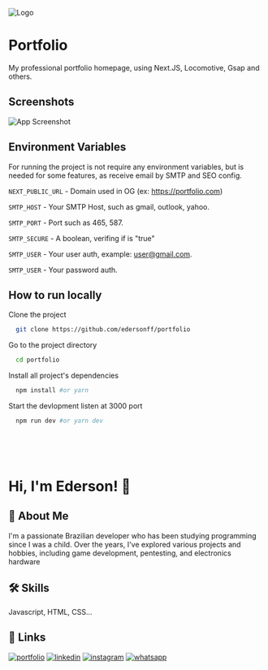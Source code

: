 ![Logo](https://ederson.tech/logo.svg)

# Portfolio

My professional portfolio homepage, using Next.JS, Locomotive, Gsap and others.

## Screenshots

![App Screenshot](https://ederson.tech/og/image.webp)

## Environment Variables

For running the project is not require any environment variables, but is needed for some features, as receive email by SMTP and SEO config.

`NEXT_PUBLIC_URL` - Domain used in OG (ex: https://portfolio.com)

`SMTP_HOST` - Your SMTP Host, such as gmail, outlook, yahoo.

`SMTP_PORT` - Port such as 465, 587.

`SMTP_SECURE` - A boolean, verifing if is "true"

`SMTP_USER` - Your user auth, example: user@gmail.com.

`SMTP_USER` - Your password auth.

## How to run locally

Clone the project

```bash
  git clone https://github.com/edersonff/portfolio
```

Go to the project directory

```bash
  cd portfolio
```

Install all project's dependencies

```bash
  npm install #or yarn
```

Start the devlopment listen at 3000 port

```bash
  npm run dev #or yarn dev
```

<br/>
<br/>
<br/>

# Hi, I'm Ederson! 👋

## 🚀 About Me

I'm a passionate Brazilian developer who has been studying programming since I was a child. Over the years, I've explored various projects and hobbies, including game development, pentesting, and electronics hardware

## 🛠 Skills

Javascript, HTML, CSS...

## 🔗 Links

[![portfolio](https://img.shields.io/badge/my_portfolio-000?style=for-the-badge&logo=ko-fi&logoColor=white)](https://ederson.tech/)
[![linkedin](https://img.shields.io/badge/linkedin-0A66C2?style=for-the-badge&logo=linkedin&logoColor=white)](https://www.linkedin.com/in/ederson-franzen-fagundes/)
[![instagram](https://img.shields.io/badge/Instagram-E4405F?style=for-the-badge&logo=instagram&logoColor=white)](https://instagram.com/edersonfff)
[![whatsapp](https://img.shields.io/badge/WhatsApp-25D366?style=for-the-badge&logo=whatsapp&logoColor=white)](https://wa.me/5547996556538)
